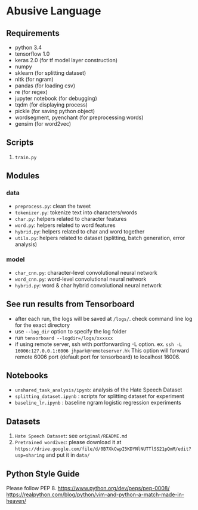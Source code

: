 # Abusive Language

## Requirements
- python 3.4
- tensorflow 1.0
- keras 2.0 (for tf model layer construction)
- numpy
- sklearn (for splitting dataset)
- nltk (for ngram)
- pandas (for loading csv)
- re (for regex)
- jupyter notebook (for debugging) 
- tqdm (for displaying process)
- pickle (for saving python object)
- wordsegment, pyenchant (for preprocessing words)
- gensim (for word2vec)

## Scripts
1. `train.py`

## Modules
### data
- `preprocess.py`: clean the tweet
- `tokenizer.py`: tokenize text into characters/words
- `char.py`: helpers related to character features
- `word.py`: helpers related to word features
- `hybrid.py`: helpers related to char and word together
- `utils.py`: helpers related to dataset (splitting, batch generation, error analysis)

### model
- `char_cnn.py`: character-level convolutional neural network
- `word_cnn.py`: word-level convolutional neural network
- `hybrid.py`: word & char hybrid convolutional neural network

## See run results from Tensorboard
- after each run, the logs will be saved at `/logs/`. check command line log for the exact directory
- use `--log_dir` option to specify the log folder
- run `tensorboard --logdir=/logs/xxxxxx`
- if using remote server, ssh with portforwarding -L option. ex. `ssh -L 16006:127.0.0.1:6006 jhpark@remoteserver.hk` This option will forward remote 6006 port (default port for tensorboard) to localhost 16006.

## Notebooks
- `unshared_task_analysis/ipynb`: analysis of the Hate Speech Dataset
- `splitting_dataset.ipynb` : scripts for splitting dataset for experiment
- `baseline_lr.ipynb` : baseline ngram logistic regression experiments

## Datasets
1. `Hate Speech Dataset`: see `original/README.md`
2. `Pretrained word2vec`: please download it at `https://drive.google.com/file/d/0B7XkCwpI5KDYNlNUTTlSS21pQmM/edit?usp=sharing` and put it in `data/`

## Python Style Guide
Please follow PEP 8.
https://www.python.org/dev/peps/pep-0008/
https://realpython.com/blog/python/vim-and-python-a-match-made-in-heaven/
